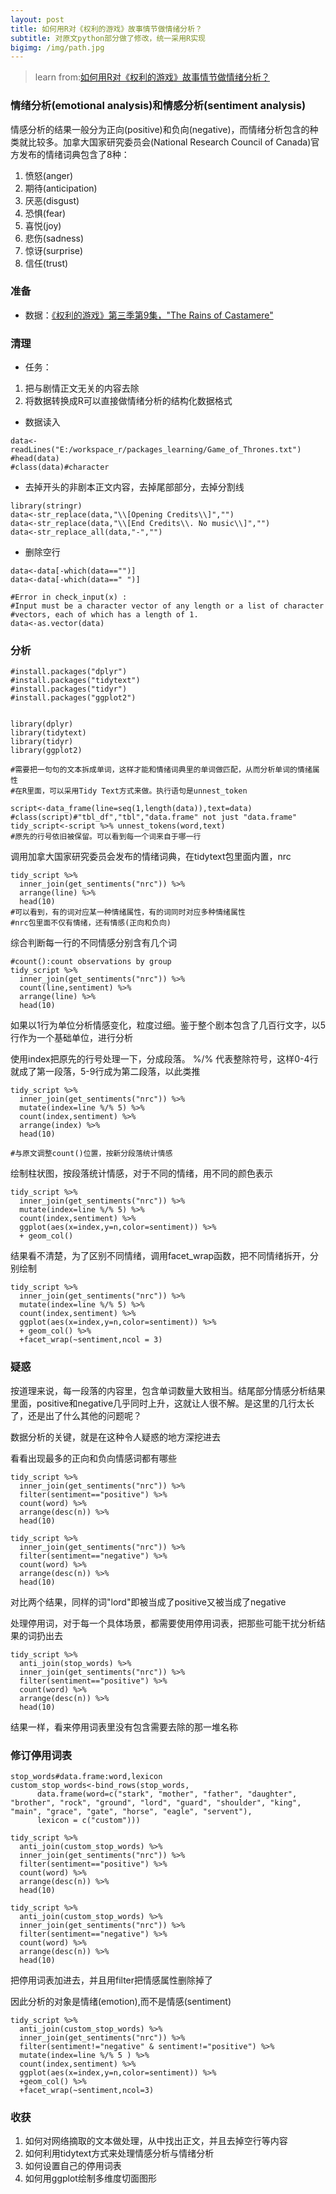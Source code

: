 ```yaml
---
layout: post
title: 如何用R对《权利的游戏》故事情节做情绪分析？
subtitle: 对原文python部分做了修改，统一采用R实现
bigimg: /img/path.jpg
---
```


> learn from:[如何用R对《权利的游戏》故事情节做情绪分析？](https://mp.weixin.qq.com/s?__biz=MzI0ODcxODk5OA==&mid=2247489031&idx=3&sn=d98b64b7ed1c171baa1c058fe10740df&chksm=e99d25fedeeaace89c67097fb6602f1115e7c4b4eaba078b21bc404c7e49f1963b4fd0b67d8d&mpshare=1&scene=1&srcid=0913IUotqk7ob0sPHpRPybm2#rd)

### 情绪分析(emotional analysis)和情感分析(sentiment analysis)
情感分析的结果一般分为正向(positive)和负向(negative)，而情绪分析包含的种类就比较多。加拿大国家研究委员会(National Research Council of Canada)官方发布的情绪词典包含了8种：

1. 愤怒(anger)
2. 期待(anticipation)
3. 厌恶(disgust)
4. 恐惧(fear)
5. 喜悦(joy)
6. 悲伤(sadness)
7. 惊讶(surprise)
8. 信任(trust)


### 准备
- 数据：[《权利的游戏》第三季第9集，"The Rains of Castamere"](https://genius.com/Game-of-thrones-the-rains-of-castamere-annotated)


### 清理
- 任务：
1. 把与剧情正文无关的内容去除
2. 将数据转换成R可以直接做情绪分析的结构化数据格式

- 数据读入

```
data<-readLines("E:/workspace_r/packages_learning/Game_of_Thrones.txt")
#head(data)
#class(data)#character
```

- 去掉开头的非剧本正文内容，去掉尾部部分，去掉分割线

```
library(stringr)
data<-str_replace(data,"\\[Opening Credits\\]","")
data<-str_replace(data,"\\[End Credits\\. No music\\]","")
data<-str_replace_all(data,"-","")
```

- 删除空行

```
data<-data[-which(data=="")]
data<-data[-which(data==" ")]
```

```
#Error in check_input(x) : 
#Input must be a character vector of any length or a list of character
#vectors, each of which has a length of 1.
data<-as.vector(data)
```

### 分析

```
#install.packages("dplyr")
#install.packages("tidytext")
#install.packages("tidyr")
#install.packages("ggplot2")


library(dplyr)
library(tidytext)
library(tidyr)
library(ggplot2)

#需要把一句句的文本拆成单词，这样才能和情绪词典里的单词做匹配，从而分析单词的情绪属性
#在R里面，可以采用Tidy Text方式来做。执行语句是unnest_token

script<-data_frame(line=seq(1,length(data)),text=data)
#class(script)#"tbl_df","tbl","data.frame" not just "data.frame" 
tidy_script<-script %>% unnest_tokens(word,text)
#原先的行号依旧被保留。可以看到每一个词来自于哪一行
```

调用加拿大国家研究委员会发布的情绪词典，在tidytext包里面内置，nrc

```
tidy_script %>% 
  inner_join(get_sentiments("nrc")) %>% 
  arrange(line) %>% 
  head(10)
#可以看到，有的词对应某一种情绪属性，有的词同时对应多种情绪属性
#nrc包里面不仅有情绪，还有情感(正向和负向)
```

综合判断每一行的不同情感分别含有几个词
```
#count():count observations by group
tidy_script %>% 
  inner_join(get_sentiments("nrc")) %>% 
  count(line,sentiment) %>% 
  arrange(line) %>% 
  head(10)
```

如果以1行为单位分析情感变化，粒度过细。鉴于整个剧本包含了几百行文字，以5行作为一个基础单位，进行分析

使用index把原先的行号处理一下，分成段落。 %/% 代表整除符号，这样0-4行就成了第一段落，5-9行成为第二段落，以此类推

```
tidy_script %>% 
  inner_join(get_sentiments("nrc")) %>% 
  mutate(index=line %/% 5) %>% 
  count(index,sentiment) %>% 
  arrange(index) %>% 
  head(10)

#与原文调整count()位置，按新分段落统计情感
```

绘制柱状图，按段落统计情感，对于不同的情绪，用不同的颜色表示
```
tidy_script %>% 
  inner_join(get_sentiments("nrc")) %>% 
  mutate(index=line %/% 5) %>% 
  count(index,sentiment) %>% 
  ggplot(aes(x=index,y=n,color=sentiment)) %>% 
  + geom_col()
```

结果看不清楚，为了区别不同情绪，调用facet_wrap函数，把不同情绪拆开，分别绘制
```
tidy_script %>% 
  inner_join(get_sentiments("nrc")) %>% 
  mutate(index=line %/% 5) %>% 
  count(index,sentiment) %>% 
  ggplot(aes(x=index,y=n,color=sentiment)) %>% 
  + geom_col() %>% 
  +facet_wrap(~sentiment,ncol = 3)
```

### 疑惑
按道理来说，每一段落的内容里，包含单词数量大致相当。结尾部分情感分析结果里面，positive和negative几乎同时上升，这就让人很不解。是这里的几行太长了，还是出了什么其他的问题呢？

数据分析的关键，就是在这种令人疑惑的地方深挖进去

看看出现最多的正向和负向情感词都有哪些

```
tidy_script %>% 
  inner_join(get_sentiments("nrc")) %>% 
  filter(sentiment=="positive") %>% 
  count(word) %>% 
  arrange(desc(n)) %>% 
  head(10)

tidy_script %>% 
  inner_join(get_sentiments("nrc")) %>% 
  filter(sentiment=="negative") %>% 
  count(word) %>% 
  arrange(desc(n)) %>% 
  head(10)
```

对比两个结果，同样的词"lord"即被当成了positive又被当成了negative

处理停用词，对于每一个具体场景，都需要使用停用词表，把那些可能干扰分析结果的词扔出去

```
tidy_script %>% 
  anti_join(stop_words) %>% 
  inner_join(get_sentiments("nrc")) %>% 
  filter(sentiment=="positive") %>% 
  count(word) %>% 
  arrange(desc(n)) %>% 
  head(10)
```

结果一样，看来停用词表里没有包含需要去除的那一堆名称

### 修订停用词表

```
stop_words#data.frame:word,lexicon
custom_stop_words<-bind_rows(stop_words,
      data.frame(word=c("stark", "mother", "father", "daughter", "brother", "rock", "ground", "lord", "guard", "shoulder", "king", "main", "grace", "gate", "horse", "eagle", "servent"),
      lexicon = c("custom")))

tidy_script %>% 
  anti_join(custom_stop_words) %>% 
  inner_join(get_sentiments("nrc")) %>% 
  filter(sentiment=="positive") %>% 
  count(word) %>% 
  arrange(desc(n)) %>% 
  head(10)

tidy_script %>% 
  anti_join(custom_stop_words) %>% 
  inner_join(get_sentiments("nrc")) %>% 
  filter(sentiment=="negative") %>% 
  count(word) %>% 
  arrange(desc(n)) %>% 
  head(10)
```

把停用词表加进去，并且用filter把情感属性删除掉了

因此分析的对象是情绪(emotion),而不是情感(sentiment)

```
tidy_script %>% 
  anti_join(custom_stop_words) %>% 
  inner_join(get_sentiments("nrc")) %>% 
  filter(sentiment!="negative" & sentiment!="positive") %>% 
  mutate(index=line %/% 5 ) %>% 
  count(index,sentiment) %>% 
  ggplot(aes(x=index,y=n,color=sentiment)) %>% 
  +geom_col() %>% 
  +facet_wrap(~sentiment,ncol=3)
```

### 收获

1. 如何对网络摘取的文本做处理，从中找出正文，并且去掉空行等内容
2. 如何利用tidytext方式来处理情感分析与情绪分析
3. 如何设置自己的停用词表
4. 如何用ggplot绘制多维度切面图形